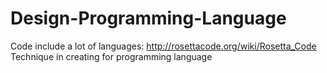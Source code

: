 # Design-Programming-Language
Code include a lot of languages: http://rosettacode.org/wiki/Rosetta_Code
Technique in creating for programming language
